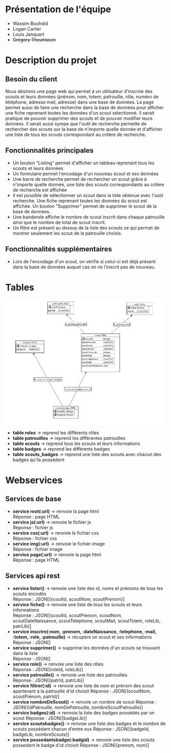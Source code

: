 # Présentation de l'équipe
- Wassim Bouhdid
- Logan Carlier
- Louis Janquart
- ~~Grégory Theunissen~~
# Description du projet
## Besoin du client
Nous désirons une page web qui permet à un utilisateur d'inscrire des scouts et leurs données (prénom, nom, totem, patrouille, rôle, numéro de téléphone, adresse mail, adresse) dans une base de données. La page permet aussi de faire une recherche dans la base de données pour afficher une fiche reprenant toutes les données d'un scout sélectionné. Il serait pratique de pouvoir supprimer des scouts et de pouvoir modifier leurs données. Il serait aussi sympa que l'outil de recherche permette de rechercher des scouts sur la base de n'importe quelle donnée et d'afficher une liste de tous les scouts correspondant au critère de recherche.

## Fonctionnalités principales
- Un bouton "Listing" permet d'afficher un tableau reprenant tous les scouts et leurs données
- Un formulaire permet l'encodage d'un nouveau scout et ses données
- Une barre de recherche permet de rechercher un scout grâce à n'importe quelle donnée, une liste des scouts correspondants au critère de recherche est affichée
- Il est possible de sélectionner un scout dans la liste obtenue avec l'outil recherche. Une fiche reprenant toutes les données du scout est affichée. Un bouton "Supprimer" permet de supprimer le scout de la base de données.
- Une banderole affiche le nombre de scout inscrit dans chaque patrouille ainsi que le nombre de total de scout inscrit.
- Un filtre est présent au dessus de la liste des scouts ce qui permet de montrer seulement les scout de la patrouille choisis.

## Fonctionnalités supplémentaires
- Lors de l'encodage d'un scout, on vérifie si celui-ci est déjà présent dans la base de données auquel cas on ne l'inscrit pas de nouveau.

# Tables
![](diagramme_er2.png)
- **table roles** -> reprend les différents rôles
- **table patrouilles** -> reprend les différentes patrouilles
- **table scouts** -> reprend tous les scouts et leurs informations
- **table badges** -> reprend les différents badges
- **table scouts_badges** -> reprend une liste des scouts avec chacun des badges qu'ils possèdent

# Webservices  
## **Services de base**
- **service root(:url)** -> renvoie la page html   
Réponse : page HTML
- **service js(:url)** -> renvoie le fichier js  
Réponse : fichier js
- **service css(:url)** -> renvoie le fichier css  
Réponse : fichier css
- **service img(:url)** -> renvoie le fichier image  
Réponse : fichier image
- **service page(:url)** -> renvoie la page html  
Réponse : page HTML

## **Services api rest**
- **service lister()** -> renvoie une liste des id, noms et prénoms de tous les scouts encodés  
Réponse : JSON[{scoutId, scoutNom, scoutPrenom}]
- **service fiche()** -> renvoie une liste de tous les scouts et leurs informations  
Réponse : JSON[{scoutId, scoutPrenom, scoutNom, scoutDateNaissance, scoutTelephone, scoutMail, scoutTotem, roleLib, patrLib}]
- **service inscrire(:nom, :prenom, :dateNaissance, :telephone, :mail, :totem, :role, :patrouille)** -> récupère un scout et ses informations  
Réponse : JSON[]
- **service supprimer()** -> supprime les données d'un scouts se trouvant dans la liste  
Réponse : JSON[]
- **service role()** -> renvoie une liste des rôles  
Réponse : JSON[{roleId, roleLib}]
- **service patrouille()** -> renvoie une liste des patrouilles  
Réponse : JSON[{patrId, patrLib}]
- **service filtrer(:id)** -> renvoie une liste de nom et prénom des scout apartenant a la patrouille d'id choisit
Réponse : JSON[{scoutNom, scoutPrénom, patrId}]
- **service nombreDeScout()** -> renvoie un nombre de scout
Réponse : JSON[{idPatrouille, nomDePatrouille, nombreScoutPatrouille}]
- **service badges(:id)** -> renvoie la liste des badges possédés par un scout
Réponse : JSON[{badgeLib}]
- **service scoutsbadges()** -> renvoie une liste des badges et le nombre de scouts possédant chacun d'entre eux
Réponse : JSON[{badgeId, badgeLib, nombreScouts}]
- **service possedantsbadge(:badgid)** -> renvoie une liste des scouts possedant le badge d'id choisit
Réponse : JSON[{prenom, nom}]
